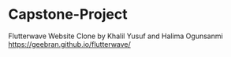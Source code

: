 # Capstone-Project
Flutterwave Website Clone by Khalil Yusuf and Halima Ogunsanmi
https://geebran.github.io/flutterwave/
